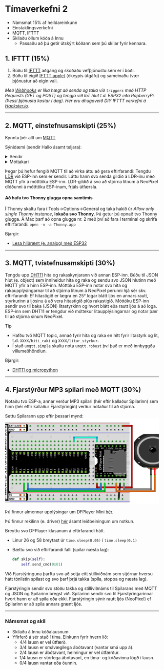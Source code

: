# Tímaverkefni 2

- Námsmat 15% af heildareinkunn
- Einstaklingsverkefni
- MQTT, IFTTT
- Skilaðu öllum kóða á Innu
  - Passaðu að þú getir útskýrt kóðann sem þú skilar fyrir kennara.

## 1. IFTTT (15%)

1. Búðu til [IFTTT](https://ifttt.com/explore/applets) aðgang og skoðaðu vefþjónustu sem er í boði. 
1. Búðu til eigið [IFTTT applet](https://help.ifttt.com/hc/en-us/articles/360021401373-Creating-your-own-Applet) (ókeypis útgáfu) og sameinaðu tvær þjónustur að eigin vali.

_Með [Webhooks](https://ifttt.com/maker_webhooks/details) er líka hægt að senda og taka við `triggers` með HTTP Requests (GET og POST) og tengja við IoT hlut t.d. ESP32 eða RapberryPi (Þessi þjónusta kostar í dag). Hér eru áhugaverð DIY IFTTT verkefni á [Hackster.io](https://www.hackster.io/ifttt)._

---
 
## 2. MQTT, einstefnusamskipti (25%)

Kynntu þér allt um [MQTT](https://mqtt.org)

Sýnidæmi (sendir Hallo ásamt teljara):

<details>
<summary>Sendir</summary>

```python
from machine import Pin
from time import sleep_ms
from umqtt.simple import MQTTClient

# ------------ Tengjast WIFI -------------
WIFI_SSID = BREYTTU_MÉR
WIFI_LYKILORD = BREYTTU_MÉR

def do_connect():
    import network
    wlan = network.WLAN(network.STA_IF)
    wlan.active(True)
    if not wlan.isconnected():
        print('connecting to network...')
        wlan.connect(WIFI_SSID, WIFI_LYKILORD)
        while not wlan.isconnected():
            pass
    print('network config:', wlan.ifconfig())
    
do_connect()

# ---------------- MQTT ------------------

MQTT_BROKER = "test.mosquitto.org" # eða broker.emqx.io (þarf að vera það sama á sendir og móttakara)
CLIENT_ID = "Sendir"
TOPIC = b"XXXXkynning" # Settu fyrstu fjóra stafinu úr kennitölunni þinni stað í X-anna

mqtt_client = MQTTClient(CLIENT_ID, MQTT_BROKER, keepalive=60)
mqtt_client.connect()

teljari = 0

while True:
    skilabod = f"Halló {teljari}".endcode()  # UTF-8 er sjálfgefið í encode, til að geta notað íslenska stafi
    mqtt_client.publish(TOPIC, skilabod)

    teljari += 1
    sleep_ms(1000)
```
</details>

<details>
<summary>Móttakari</summary>

```python
from machine import Pin
from time import sleep_ms
from umqtt.simple import MQTTClient

# ------------ Tengjast WIFI -------------
WIFI_SSID = BREYTTU_MÉR
WIFI_LYKILORD = BREYTTU_MÉR

def do_connect():
    import network
    wlan = network.WLAN(network.STA_IF)
    wlan.active(True)
    if not wlan.isconnected():
        print('connecting to network...')
        wlan.connect(WIFI_SSID, WIFI_LYKILORD)
        while not wlan.isconnected():
            pass
    print('network config:', wlan.ifconfig())
    
do_connect()

# ---------------- MQTT ------------------

MQTT_BROKER = "test.mosquitto.org" # eða broker.emqx.io (þarf að vera það sama á sendir og móttakara)
CLIENT_ID = "Mottakari"
TOPIC = b"XXXXkynning" # Settu fyrstu fjóra stafinu úr kennitölunni þinni stað í X-anna

# Callback fall, keyrir þegar skilaboð berast með MQTT
def fekk_skilabod(topic, skilabod):
    print(f"TOPIC: {topic.decode()}, skilaboð: {skilabod.decode()}")
    # ATH. skilaboðin berast sem strengur

mqtt_client = MQTTClient(CLIENT_ID, MQTT_BROKER, keepalive=60)
mqtt_client.set_callback(fekk_skilabod) # callback fallið skilgreint
mqtt_client.connect()
mqtt_client.subscribe(TOPIC)

while True:
   try:
        mqtt_client.check_msg()
   except:
        print("endurtengjast")
        mqtt_client = MQTTClient(CLIENT_ID, MQTT_BROKER, keepalive=60)
        mqtt_client.set_callback(fekk_skilabod) # callback fallið skilgreint
        mqtt_client.connect()
        mqtt_client.subscribe(TOPIC)
    sleep_ms(1000)
```
</details>

Þegar þú hefur fengið MQTT til að virka áttu að gera eftirfarandi:
Tengdu [LDR](https://components101.com/resistors/ldr-datasheet) við ESP-inn sem er sendir. Láttu hann svo senda gildið á LDR-inu með MQTT yfir á mótttöku ESP-inn. LDR-gildið á svo að stjórna litnum á NeoPixel díóðunni á mótttöku ESP-inum, frjáls útfærsla.

#### Að hafa tvo Thonny glugga opna samtímis
Í Thonny skaltu fara í Tools->Options->General og taka hakið úr *Allow only single Thonny instance*, **lokaðu svo Thonny**. Þá getur þú opnað tvo Thonny glugga. Á Mac þarf að opna glugga nr. 2 með því að fara í terminal og skrifa eftirfarandi: `open -n -a Thonny.app`


Bjargir: 
- [Lesa hliðrænt (e. analog) með ESP32](https://github.com/VESM1VS/AFANGI/blob/main/Kennsluefni/analog.md#lesi%C3%B0-fr%C3%A1-pinna)

---

## 3. MQTT, tvístefnusamskipti (30%)
 
Tengdu upp [DHT11](https://components101.com/sensors/dht11-temperature-sensor) hita og rakaskynjarann við annan ESP-inn. Búðu til JSON hlut (e. object) sem inniheldur hita og raka og sendu svo JSON hlutinn með MQTT yfir á hinn ESP-inn. Móttöku ESP-inn notar svo hita og rakaupplýsingarnar til að stjórna litnum á NeoPixel perunni hjá sér skv. eftirfarandi: Ef hitastigið er lægra en 25° logar blátt ljós en annars rautt, styrkurinn á ljósinu á að vera hitastigið plús rakastigið. Móttöku ESP-inn sendir svo til baka (JSON) litastyrkinn og hvort blátt eða rautt ljós á að loga. ESP-inn sem DHT11 er tengdur við móttekur litaupplýsingarnar og notar þær til að stjórna sínum NeoPixel.

> [!Tip]
>  - Hafðu tvö MQTT topic, annað fyrir hita og raka en hitt fyrir litastyrk og lit, t.d. `XXXX/hiti_raki` og `XXXX/litur_styrkur`.
>  - Í stað `umqtt.simple` skaltu nota `umqtt.robust` því það er með innbyggða villumeðhöndlun.



Bjargir:
- [DHT11 og micropython](https://docs.micropython.org/en/latest/esp32/quickref.html#dht-driver)

---

## 4. Fjarstýrður MP3 spilari með MQTT (30%)

Notaðu tvo ESP-a, annar verður MP3 spilari (hér eftir kallaður Spilarinn) sem hinn (hér eftir kallaður Fjarstýringin) verður notaður til að stjórna.

Settu Spilarann upp eftir þessari mynd:
![tengingar](https://raw.githubusercontent.com/VESM3/IOT/main/Myndir/dfminiplayer_tengingar.png)

Þú finnur almennar upplýsingar um DFPlayer Mini [hér](https://wiki.dfrobot.com/DFPlayer_Mini_SKU_DFR0299).

Þú finnur rekilinn (e. driver) [hér](https://github.com/redoxcode/micropython-dfplayer) ásamt leiðbeiningum um notkun.

Breyttu svo DFPlayer klasanum á eftirfarandi hátt.
- Línur 26 og 58 breytast úr `time.sleep(0.05)` í `time.sleep(0.1)`
- Bættu svo við eftirfarandi falli (spilar næsta lag):

    ```python
    def skip(self):
        self.send_cmd(0x01)
    ```

Við Fjarstýringuna þarftu svo að setja eitt stilliviðnám sem stjórnar hversu hátt tónlistin spilast og svo þarf þrjá takka (spila, stoppa og næsta lag). 

Fjarstýringin sendir svo stöðu takka og stilliviðnáms til Spilarans með MQTT og JSON og Spilarinn bregst við. Spilarinn sendir svo til Fjarstýringarinnar hvort hann er að spila eða ekki. Fjarstýringin sýnir rautt ljós (NeoPixel) ef Spilarinn er að spila annars grænt ljós.

---

### Námsmat og skil

- Skilaðu á Innu kóðalausnum.
- Yfirferð á sér stað í tíma. Einkunn fyrir hvern lið: 
    - 4/4 lausn er vel útfærð.
    - 3/4 lausn er smávægilega ábótavant (vantar smá upp á).
    - 2/4 lausn er ábótavant, helmingur er vel útfærður.
    - 1/4 lausn er stórlega ábótavant, en tíma- og kóðavinna lögð í lausn.
    - 0/4 lausn vantar eða óunnin.
